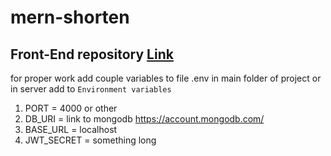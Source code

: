 # mern-shorten
## Front-End repository [Link](https://github.com/psytonik/mern-shorten-client)

for proper work add couple variables to file .env in main folder of project or in server add to `Environment variables`
1. PORT = 4000 or other
2. DB_URI = link to mongodb https://account.mongodb.com/
3. BASE_URL = localhost
4. JWT_SECRET = something long
